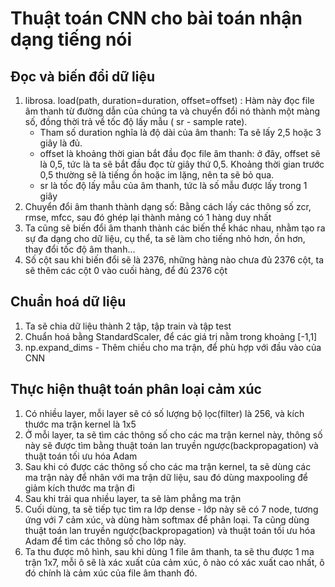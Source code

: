 # Thuật toán CNN cho bài toán nhận dạng tiếng nói
## Đọc và biến đổi dữ liệu
1. librosa. load(path, duration=duration, offset=offset) : Hàm này đọc file âm thanh từ đường dẫn của chúng ta và chuyển đổi nó thành một màng số, đồng thời trả về tốc độ lấy mẫu ( sr - sample rate). 
    - Tham số duration nghĩa là độ dài của âm thanh: Ta sẽ lấy 2,5 hoặc 3 giây là đủ.
    -  offset là khoảng thời gian bắt đầu đọc file âm thanh: ở đây, offset sẽ là 0,5, tức là ta sẽ bắt đầu đọc từ giây thứ 0,5. Khoảng thời gian trước 0,5 thường sẽ là tiếng ồn hoặc im lặng, nên ta sẽ bỏ qua.
    -  sr là tốc độ lấy mẫu của âm thanh, tức là số mẫu được lấy trong 1 giây
2. Chuyển đổi âm thanh thành dạng số: Bằng cách lấy các thông số zcr, rmse, mfcc, sau đó ghép lại thành mảng có 1 hàng duy nhất
3. Ta cũng sẽ biến đổi âm thanh thành các biến thể khác nhau, nhằm tạo ra sự đa dạng cho dữ liệu, cụ thể, ta sẽ làm cho tiếng nhỏ hơn, ồn hơn, thay đổi tốc độ âm thanh...
4. Số cột sau khi biến đổi sẽ là 2376, những hàng nào chưa đủ 2376 cột, ta sẽ thêm các cột 0 vào cuối hàng, để đủ 2376 cột
## Chuẩn hoá dữ liệu
1. Ta sẽ chia dữ liệu thành 2 tập, tập train và tập test
2. Chuẩn hoá bằng StandardScaler, để các giá trị nằm trong khoảng [-1,1]
3. np.expand_dims - Thêm chiều cho ma trận, để phù hợp với đầu vào của CNN
## Thực hiện thuật toán phân loại cảm xúc
1. Có nhiều layer, mỗi layer sẽ có số lượng bộ lọc(filter) là 256, và kích thước ma trận kernel là 1x5
2. Ở mỗi layer, ta sẽ tìm các thông số cho các ma trận kernel này, thông số này sẽ được tìm bằng thuật toán lan truyền ngược(backpropagation) và thuật toán tối ưu hóa Adam
3. Sau khi có được các thông số cho các ma trận kernel, ta sẽ dùng các ma trận này để nhân với ma trận dữ liệu, sau đó dùng maxpooling để giảm kích thước ma trận đi
4. Sau khi trải qua nhiều layer, ta sẽ làm phẳng ma trận
5. Cuối dùng, ta sẽ tiếp tục tìm ra lớp dense - lớp này sẽ có 7 node, tương ứng với 7 cảm xúc, và dùng hàm softmax để phân loại. Ta cũng dùng thuật toán lan truyền ngược(backpropagation) và thuật toán tối ưu hóa Adam để tìm các thông số cho lớp này.
6. Ta thu được mô hình, sau khi dùng 1 file âm thanh, ta sẽ thu được 1 ma trận 1x7, mỗi ô sẽ là xác xuất của cảm xúc, ô nào có xác xuất cao nhất, ô đó chính là cảm xúc của file âm thanh đó.